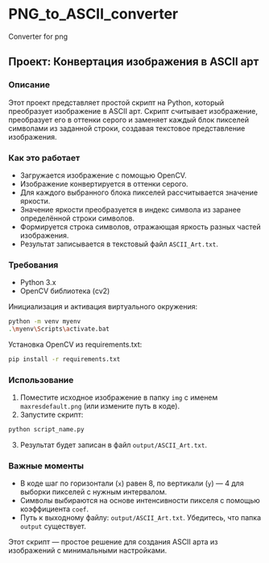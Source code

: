 # PNG_to_ASCII_converter
Converter for png

## Проект: Конвертация изображения в ASCII арт

### Описание
Этот проект представляет простой скрипт на Python, который преобразует изображение в ASCII арт. Скрипт считывает изображение, преобразует его в оттенки серого и заменяет каждый блок пикселей символами из заданной строки, создавая текстовое представление изображения.

### Как это работает
- Загружается изображение с помощью OpenCV.
- Изображение конвертируется в оттенки серого.
- Для каждого выбранного блока пикселей рассчитывается значение яркости.
- Значение яркости преобразуется в индекс символа из заранее определённой строки символов.
- Формируется строка символов, отражающая яркость разных частей изображения.
- Результат записывается в текстовый файл `ASCII_Art.txt`.

### Требования
- Python 3.x
- OpenCV библиотека (cv2)

Инициализация и активация виртуального окружения:
```bash
python -m venv myenv
.\myenv\Scripts\activate.bat
```
  
Установка OpenCV из requirements.txt:
```bash
pip install -r requirements.txt
```

### Использование
1. Поместите исходное изображение в папку `img` с именем `maxresdefault.png` (или измените путь в коде).
2. Запустите скрипт:
```bash
python script_name.py
```
3. Результат будет записан в файл `output/ASCII_Art.txt`.

### Важные моменты
- В коде шаг по горизонтали (`x`) равен 8, по вертикали (`y`) — 4 для выборки пикселей с нужным интервалом.
- Символы выбираются на основе интенсивности пикселя с помощью коэффициента `coef`.
- Путь к выходному файлу: `output/ASCII_Art.txt`. Убедитесь, что папка `output` существует.

Этот скрипт — простое решение для создания ASCII арта из изображений с минимальными настройками.
